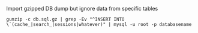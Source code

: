 Import gzipped DB dump but ignore data from specific tables

    gunzip -c db.sql.gz | grep -Ev "^INSERT INTO \`(cache_|search_|sessions|whatever)" | mysql -u root -p databasename
